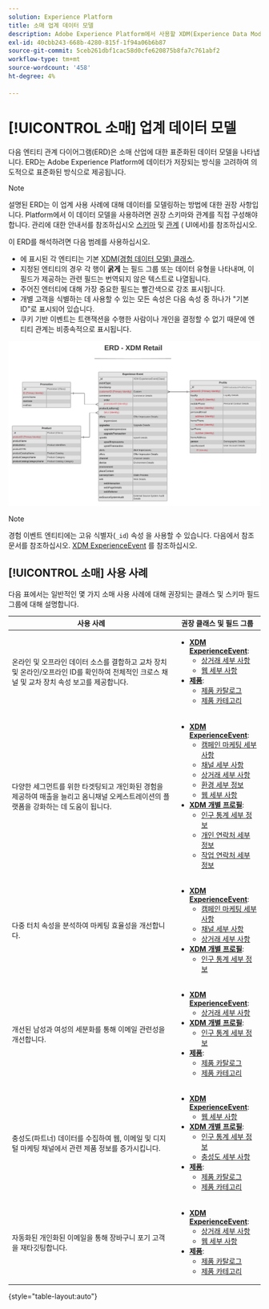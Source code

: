 ```yaml
---
solution: Experience Platform
title: 소매 업계 데이터 모델
description: Adobe Experience Platform에서 사용할 XDM(Experience Data Model) 과 호환되는 소매 업계를 위한 표준화된 데이터 모델을 봅니다.
exl-id: 40cbb243-668b-4280-815f-1f94a06b6b87
source-git-commit: 5ceb261dbf1cac58d0cfe620875b8fa7c761abf2
workflow-type: tm+mt
source-wordcount: '458'
ht-degree: 4%

---
```


# [!UICONTROL 소매] 업계 데이터 모델

다음 엔티티 관계 다이어그램(ERD)은 소매 산업에 대한 표준화된 데이터 모델을 나타냅니다. ERD는 Adobe Experience Platform에 데이터가 저장되는 방식을 고려하여 의도적으로 표준화된 방식으로 제공됩니다.

>[!NOTE]
>
>설명된 ERD는 이 업계 사용 사례에 대해 데이터를 모델링하는 방법에 대한 권장 사항입니다. Platform에서 이 데이터 모델을 사용하려면 권장 스키마와 관계를 직접 구성해야 합니다. 관리에 대한 안내서를 참조하십시오 [스키마](../../ui/resources/schemas.md) 및 [관계](../../tutorials/relationship-ui.md) ( UI에서)를 참조하십시오.

이 ERD를 해석하려면 다음 범례를 사용하십시오.

* 에 표시된 각 엔티티는 기본 [XDM(경험 데이터 모델) 클래스](../composition.md#class).
* 지정된 엔티티의 경우 각 행이 **굵게** 는 필드 그룹 또는 데이터 유형을 나타내며, 이 필드가 제공하는 관련 필드는 번역되지 않은 텍스트로 나열됩니다.
* 주어진 엔터티에 대해 가장 중요한 필드는 빨간색으로 강조 표시됩니다.
* 개별 고객을 식별하는 데 사용할 수 있는 모든 속성은 다음 속성 중 하나가 &quot;기본 ID&quot;로 표시되어 있습니다.
* 쿠키 기반 이벤트는 트랜잭션을 수행한 사람이나 개인을 결정할 수 없기 때문에 엔티티 관계는 비종속적으로 표시됩니다.

![](../../images/industries/retail.png)

>[!NOTE]
>
>경험 이벤트 엔티티에는 고유 식별자(`_id`) 속성 을 사용할 수 있습니다. 다음에서 참조 문서를 참조하십시오. [XDM ExperienceEvent](../../classes/experienceevent.md) 를 참조하십시오.

## [!UICONTROL 소매] 사용 사례

다음 표에서는 일반적인 몇 가지 소매 사용 사례에 대해 권장되는 클래스 및 스키마 필드 그룹에 대해 설명합니다.

| 사용 사례 | 권장 클래스 및 필드 그룹 |
| --- | --- |
| 온라인 및 오프라인 데이터 소스를 결합하고 교차 장치 및 온라인/오프라인 ID를 확인하여 전체적인 크로스 채널 및 교차 장치 속성 보고를 제공합니다. | <ul><li>**[XDM ExperienceEvent](../../classes/experienceevent.md)**:<ul><li>[상거래 세부 사항](../../field-groups/event/commerce-details.md)</li><li>[웹 세부 사항](../../field-groups/event/web-details.md)</li></ul></li><li>**[제품](../../classes/product.md)**:<ul><li>[제품 카탈로그](../../field-groups/product/product-catalog.md)</li><li>[제품 카테고리](../../field-groups/product/product-category.md)</li></ul></li></ul> |
| 다양한 세그먼트를 위한 타겟팅되고 개인화된 경험을 제공하여 매출을 늘리고 옴니채널 오케스트레이션의 플랫폼을 강화하는 데 도움이 됩니다. | <ul><li>**[XDM ExperienceEvent](../../classes/experienceevent.md)**:<ul><li>[캠페인 마케팅 세부 사항](../../field-groups/event/campaign-marketing-details.md)</li><li>[채널 세부 사항](../../field-groups/event/channel-details.md)</li><li>[상거래 세부 사항](../../field-groups/event/commerce-details.md)</li><li>[환경 세부 정보](../../field-groups/event/environment-details.md)</li><li>[웹 세부 사항](../../field-groups/event/web-details.md)</li></ul></li><li>**[XDM 개별 프로필](../../classes/individual-profile.md)**:<ul><li>[인구 통계 세부 정보](../../field-groups/profile/demographic-details.md)</li><li>[개인 연락처 세부 정보](../../field-groups/profile/personal-contact-details.md)</li><li>[작업 연락처 세부 정보](../../field-groups/profile/work-contact-details.md)</li></ul></li></ul> |
| 다중 터치 속성을 분석하여 마케팅 효율성을 개선합니다. | <ul><li>**[XDM ExperienceEvent](../../classes/experienceevent.md)**:<ul><li>[캠페인 마케팅 세부 사항](../../field-groups/event/campaign-marketing-details.md)</li><li>[채널 세부 사항](../../field-groups/event/channel-details.md)</li><li>[상거래 세부 사항](../../field-groups/event/commerce-details.md)</li></ul></li><li>**[XDM 개별 프로필](../../classes/individual-profile.md)**:<ul><li>[인구 통계 세부 정보](../../field-groups/profile/demographic-details.md)</li></ul></li></ul> |
| 개선된 남성과 여성의 세분화를 통해 이메일 관련성을 개선합니다. | <ul><li>**[XDM ExperienceEvent](../../classes/experienceevent.md)**:<ul><li>[상거래 세부 사항](../../field-groups/event/commerce-details.md)</li></ul></li><li>**[XDM 개별 프로필](../../classes/individual-profile.md)**:<ul><li>[인구 통계 세부 정보](../../field-groups/profile/demographic-details.md)</li></ul></li><li>**[제품](../../classes/product.md)**:<ul><li>[제품 카탈로그](../../field-groups/product/product-catalog.md)</li><li>[제품 카테고리](../../field-groups/product/product-category.md)</li></ul></li></ul> |
| 충성도(파트너) 데이터를 수집하여 웹, 이메일 및 디지털 마케팅 채널에서 관련 제품 정보를 증가시킵니다. | <ul><li>**[XDM ExperienceEvent](../../classes/experienceevent.md)**:<ul><li>[웹 세부 사항](../../field-groups/event/web-details.md)</li></ul></li><li>**[XDM 개별 프로필](../../classes/individual-profile.md)**:<ul><li>[인구 통계 세부 정보](../../field-groups/profile/demographic-details.md)</li><li>[충성도 세부 사항](../../field-groups/profile/loyalty-details.md)</li></ul></li><li>**[제품](../../classes/product.md)**:<ul><li>[제품 카탈로그](../../field-groups/product/product-catalog.md)</li><li>[제품 카테고리](../../field-groups/product/product-category.md)</li></ul></li></ul> |
| 자동화된 개인화된 이메일을 통해 장바구니 포기 고객을 재타깃팅합니다. | <ul><li>**[XDM ExperienceEvent](../../classes/experienceevent.md)**:<ul><li>[상거래 세부 사항](../../field-groups/event/commerce-details.md)</li><li>[웹 세부 사항](../../field-groups/event/web-details.md)</li></ul></li><li>**[제품](../../classes/product.md)**:<ul><li>[제품 카탈로그](../../field-groups/product/product-catalog.md)</li><li>[제품 카테고리](../../field-groups/product/product-category.md)</li></ul></li></ul> |

{style="table-layout:auto"}
